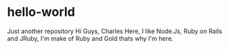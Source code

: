 # hello-world
Just another repository
Hi Guys,
Charles Here, I like Node.Js, Ruby on Rails and JRuby, I'm make of Ruby and Gold thats why I'm here.
